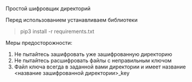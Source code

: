 Простой шифровщик директорий

Перед использованием устанавливаем библиотеки
>pip3 install -r requirements.txt

Меры предосторожности:
  1. Не пытайтесь зашифровать уже зашифрованную директорию
  2. Не пытайтесь расшифровать файлы с неправильным ключом
  3. Файл ключа всегда в заданной вами директории и имеет название <название зашифрованной директории>_key
  
